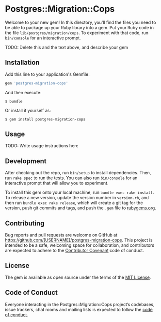 # Postgres::Migration::Cops

Welcome to your new gem! In this directory, you'll find the files you need to be able to package up your Ruby library into a gem. Put your Ruby code in the file `lib/postgres/migration/cops`. To experiment with that code, run `bin/console` for an interactive prompt.

TODO: Delete this and the text above, and describe your gem

## Installation

Add this line to your application's Gemfile:

```ruby
gem 'postgres-migration-cops'
```

And then execute:

    $ bundle

Or install it yourself as:

    $ gem install postgres-migration-cops

## Usage

TODO: Write usage instructions here

## Development

After checking out the repo, run `bin/setup` to install dependencies. Then, run `rake spec` to run the tests. You can also run `bin/console` for an interactive prompt that will allow you to experiment.

To install this gem onto your local machine, run `bundle exec rake install`. To release a new version, update the version number in `version.rb`, and then run `bundle exec rake release`, which will create a git tag for the version, push git commits and tags, and push the `.gem` file to [rubygems.org](https://rubygems.org).

## Contributing

Bug reports and pull requests are welcome on GitHub at https://github.com/[USERNAME]/postgres-migration-cops. This project is intended to be a safe, welcoming space for collaboration, and contributors are expected to adhere to the [Contributor Covenant](http://contributor-covenant.org) code of conduct.

## License

The gem is available as open source under the terms of the [MIT License](https://opensource.org/licenses/MIT).

## Code of Conduct

Everyone interacting in the Postgres::Migration::Cops project’s codebases, issue trackers, chat rooms and mailing lists is expected to follow the [code of conduct](https://github.com/[USERNAME]/postgres-migration-cops/blob/master/CODE_OF_CONDUCT.md).
